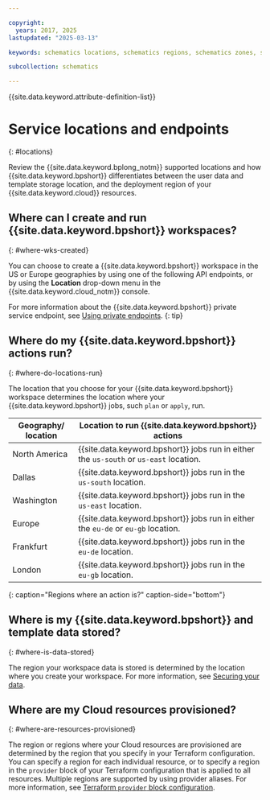 ```yaml
---

copyright:
  years: 2017, 2025
lastupdated: "2025-03-13"

keywords: schematics locations, schematics regions, schematics zones, schematics endpoints, schematics service endpoints

subcollection: schematics

---
```


{{site.data.keyword.attribute-definition-list}}

# Service locations and endpoints
{: #locations}

Review the {{site.data.keyword.bplong_notm}} supported locations and how {{site.data.keyword.bpshort}} differentiates between the user data and template storage location, and the deployment region of your {{site.data.keyword.cloud}} resources.

## Where can I create and run {{site.data.keyword.bpshort}} workspaces?
{: #where-wks-created}

You can choose to create a {{site.data.keyword.bpshort}} workspace in the US or Europe geographies by using one of the following API endpoints, or by using the **Location** drop-down menu in the {{site.data.keyword.cloud_notm}} console.

For more information about the {{site.data.keyword.bpshort}} private service endpoint, see [Using private endpoints](/docs/schematics?topic=schematics-secure-data#pi-location).
{: tip}

## Where do my {{site.data.keyword.bpshort}} actions run?
{: #where-do-locations-run}

The location that you choose for your {{site.data.keyword.bpshort}} workspace determines the location where your {{site.data.keyword.bpshort}} jobs, such `plan` or `apply`, run.

|Geography/ location |Location to run {{site.data.keyword.bpshort}} actions|
|------------|---------------- |
|North America|{{site.data.keyword.bpshort}} jobs run in either the `us-south` or `us-east` location.|
|Dallas|{{site.data.keyword.bpshort}} jobs run in the `us-south` location.|
|Washington|{{site.data.keyword.bpshort}} jobs run in the `us-east` location.|
|Europe|{{site.data.keyword.bpshort}} jobs run in either the `eu-de` or `eu-gb` location.|
|Frankfurt|{{site.data.keyword.bpshort}} jobs run in the `eu-de` location.|
|London|{{site.data.keyword.bpshort}} jobs run in the `eu-gb` location.|
{: caption="Regions where an action is?" caption-side="bottom"}

## Where is my {{site.data.keyword.bpshort}} and template data stored?
{: #where-is-data-stored}

The region your workspace data is stored is determined by the location where you create your workspace. For more information, see [Securing your data](/docs/schematics?topic=schematics-secure-data). 

## Where are my Cloud resources provisioned?
{: #where-are-resources-provisioned}

The region or regions where your Cloud resources are provisioned are determined by the region that you specify in your Terraform configuration. You can specify a region for each individual resource, or to specify a region in the `provider` block of your Terraform configuration that is applied to all resources. Multiple regions are supported by using provider aliases. For more information, see [Terraform `provider` block configuration](/docs/ibm-cloud-provider-for-terraform?topic=ibm-cloud-provider-for-terraform-provider-reference). 
